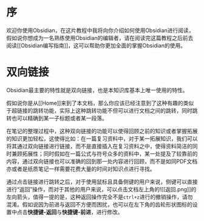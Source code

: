 # 序

欢迎你使用Obsidian，在这片教程中我将向你介绍如何使用Obsidian进行阅读，假如说你想成为一名熟练使用Obsidian的编辑者，请在阅读完这篇教程之后前去阅读[[Obsidian编写指南]]，这可以帮助你更加全面的掌握Obsidian的使用。

# 双向链接

Obsidian最主要的特性就是双向链接，也是本知识库基本上唯一使用的特性。

假如说你是从[[Home]]来到了本文档，那么你应该已经注意到了这种有趣的类似于超链接的跳转功能，实际上这种跳转功能不但可以进行文档之间的跳转，同时跳转也可以精确到某一子标题或者某一段落。

在笔记的整理过程中，这种双向链接的功能可以使得回顾之前的知识或者掌握拓展的知识更加轻松，这使得比如：在一篇复习资料中，对于某一拓展知识，我们可以将其通过双向链接进行链接，而不是直接插入在复习资料之中，使得资料简洁的同时兼顾拓展性；同时假如在一篇公式与符号众多的资料中，某一处提及了较靠前的内容，通过双向链接也可以准确的回到那一处内容进行回顾，而不是如同PDF文档亦或者是纸质笔记一样需要花费大量的时间对知识点进行寻找。

通过点击链接进行跳转之后，对于使用鼠标且具备侧键的用户来说，侧键可以直接进行“返回”操作，而对于其他的用户来说，可以点击文档左上角的![[返回.png]]的左向箭头，值得一提的是，这种返回操作完全不是`ctrl+z`进行的撤销操作，请勿混淆。假如说因为前进与返回不方便而困扰，也可以在左下角的齿轮形状图标的设置中点击**快捷键-返回**与**快捷键-前进**，进行修改。